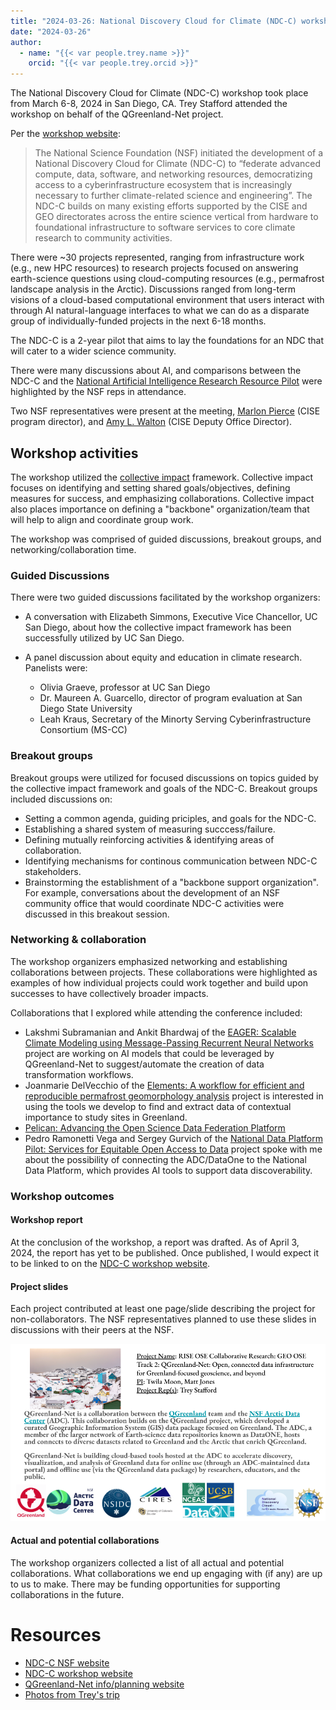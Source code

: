 ```yaml
---
title: "2024-03-26: National Discovery Cloud for Climate (NDC-C) workshop notes"
date: "2024-03-26"
author:
  - name: "{{< var people.trey.name >}}"
    orcid: "{{< var people.trey.orcid >}}"
---
```


The National Discovery Cloud for Climate (NDC-C) workshop took place from March
6-8, 2024 in San Diego, CA. Trey Stafford attended the workshop on behalf of the
QGreenland-Net project.

Per the [workshop website](https://www.nationaldiscoverycloud.org/home):

> The National Science Foundation (NSF) initiated the development of a National
> Discovery Cloud for Climate (NDC-C) to “federate advanced compute, data,
> software, and networking resources, democratizing access to a
> cyberinfrastructure ecosystem that is increasingly necessary to further
> climate-related science and engineering”. The NDC-C builds on many existing
> efforts supported by the CISE and GEO directorates across the entire science
> vertical from hardware to foundational infrastructure to software services to
> core climate research to community activities.

There were ~30 projects represented, ranging from infrastructure work (e.g., new
HPC resources) to research projects focused on answering earth-science questions
using cloud-computing resources (e.g., permafrost landscape analysis in the
Arctic). Discussions ranged from long-term visions of a cloud-based
computational environment that users interact with through AI natural-language
interfaces to what we can do as a disparate group of individually-funded
projects in the next 6-18 months. 

The NDC-C is a 2-year pilot that aims to lay the foundations for an NDC that
will cater to a wider science community.

There were many discussions about AI, and comparisons between the NDC-C and the
[National Artificial Intelligence Research Resource
Pilot](https://new.nsf.gov/focus-areas/artificial-intelligence/nairr) were
highlighted by the NSF reps in attendance. 

Two NSF representatives were present at the meeting, [Marlon
Pierce](https://www.nsf.gov/staff/staff_bio.jsp?lan=mpierce&org=OAC&from_org=OAC)
(CISE program director), and [Amy
L. Walton](https://www.nsf.gov/staff/staff_bio.jsp?lan=awalton&from_org=CISE)
(CISE Deputy Office Director).


## Workshop activities

The workshop utilized the [collective
impact](https://collectiveimpactforum.org/what-is-collective-impact/)
framework. Collective impact focuses on identifying and setting shared
goals/objectives, defining measures for success, and emphasizing
collaborations. Collective impact also places importance on defining a
"backbone" organization/team that will help to align and coordinate group work.

The workshop was comprised of guided discussions, breakout groups, and
networking/collaboration time.


### Guided Discussions

There were two guided discussions facilitated by the workshop organizers:

* A conversation with Elizabeth Simmons, Executive Vice Chancellor, UC San
  Diego, about how the collective impact framework has been successfully
  utilized by UC San Diego.
  
* A panel discussion about equity and education in climate research. Panelists
  were:
  * Olivia Graeve, professor at UC San Diego
  * Dr. Maureen A. Guarcello, director of program evaluation at San Diego State
    University
  * Leah Kraus, Secretary of the Minorty Serving Cyberinfrastructure Consortium
    (MS-CC)


### Breakout groups

Breakout groups were utilized for focused discussions on topics guided by the
collective impact framework and goals of the NDC-C. Breakout groups included discussions on:

* Setting a common agenda, guiding priciples, and goals for the NDC-C.
* Establishing a shared system of measuring succcess/failure.
* Defining mutually reinforcing activities & identifying areas of collaboration.
* Identifying mechanisms for continous communication between NDC-C stakeholders.
* Brainstorming the establishment of a "backbone support organization". For
  example, conversations about the development of an NSF community office that
  would coordinate NDC-C activities were discussed in this breakout session.


### Networking & collaboration

The workshop organizers emphasized networking and establishing collaborations
between projects. These collaborations were highlighted as examples of how
individual projects could work together and build upon successes to
have collectively broader impacts.

Collaborations that I explored while attending the conference included:

* Lakshmi Subramanian and Ankit Bhardwaj of the [EAGER: Scalable Climate
  Modeling using Message-Passing Recurrent Neural
  Networks](https://www.nsf.gov/awardsearch/showAward?AWD_ID=2335773) project
  are working on AI models that could be leveraged by QGreenland-Net to
  suggest/automate the creation of data transformation workflows.
* Joanmarie DelVecchio of the [Elements: A workflow for efficient and
  reproducible permafrost geomorphology
  analysis](https://www.nsf.gov/awardsearch/showAward?AWD_ID=2311319) project is
  interested in using the tools we develop to find and extract data of
  contextual importance to study sites in Greenland.
* [Pelican: Advancing the Open Science Data Federation
  Platform](https://www.nsf.gov/awardsearch/showAward?AWD_ID=2331480)
* Pedro Ramonetti Vega and Sergey Gurvich of the [National Data Platform Pilot:
  Services for Equitable Open Access to
  Data](https://www.nsf.gov/awardsearch/showAward?AWD_ID=2333609) project spoke
  with me about the possibility of connecting the ADC/DataOne to the National
  Data Platform, which provides AI tools to support data discoverability.


### Workshop outcomes


#### Workshop report

At the conclusion of the workshop, a report was drafted. As of April 3, 2024,
the report has yet to be published. Once published, I would expect it to be
linked to on the [NDC-C workshop
website](https://www.nationaldiscoverycloud.org/home).


#### Project slides

Each project contributed at least one page/slide describing the project for
non-collaborators. The NSF representatives planned to use these slides in
discussions with their peers at the NSF.

![QGreenland-Net slide](../_images/qgreenland_net_description_slide.png)


#### Actual and potential collaborations

The workshop organizers collected a list of all actual and potential
collaborations. What collaborations we end up engaging with (if any) are up to
us to make. There may be funding opportunities for supporting collaborations in
the future.


# Resources

* [NDC-C NSF website](https://new.nsf.gov/cise/national-discovery-cloud-climate)
* [NDC-C workshop website](https://www.nationaldiscoverycloud.org/home)
* [QGreenland-Net info/planning website](https://qgreenland-net.github.io/)
* [Photos from Trey's trip](https://photos.app.goo.gl/gvmBJu3agig49BtAA)
